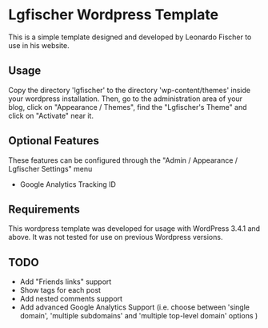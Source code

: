 Lgfischer Wordpress Template
============================

This is a simple template designed and developed by Leonardo Fischer to use in his website.



Usage
-----

Copy the directory 'lgfischer' to the directory 'wp-content/themes' inside your wordpress installation. Then, go to the administration area of your blog, click on "Appearance / Themes", find the "Lgfischer's Theme" and click on "Activate" near it.



Optional Features
-----------------

These features can be configured through the "Admin / Appearance / Lgfischer Settings" menu

- Google Analytics Tracking ID



Requirements
------------

This wordpress template was developed for usage with WordPress 3.4.1 and above. It was not tested for use on previous Wordpress versions.



TODO
----

- Add "Friends links" support
- Show tags for each post
- Add nested comments support
- Add advanced Google Analytics Support (i.e. choose between 'single domain', 'multiple subdomains' and 'multiple top-level domain' options )
